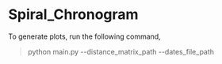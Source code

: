 # Spiral_Chronogram

To generate plots, run the following command,

> python main.py --distance_matrix_path <path> --dates_file_path  <path>
